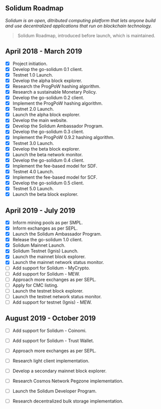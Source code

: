 ## Solidum Roadmap

*Solidum is an open, ditributed computing platform that lets anyone build and use decentralized applications that run on blockchain technology.*

> Solidum Roadmap, introduced before launch, which is maintained.

## April 2018 - March 2019

- [x] Project initiation.
- [x] Develop the go-solidum 0.1 client.
- [x] Testnet 1.0 Launch.
- [x] Develop the alpha block explorer.
- [x] Research the ProgPoW hashing algorithm.
- [x] Research a sustainable Monetary Policy.
- [x] Develop the go-solidum 0.2 client.
- [x] Implement the ProgPoW hashing algorithm.
- [x] Testnet 2.0 Launch.
- [x] Launch the alpha block explorer.
- [x] Develop the main website.
- [x] Develop the Solidum Ambassador Program.
- [x] Develop the go-solidum 0.3 client.
- [x] Implement the ProgPoW 0.9.2 hashing algorithm.
- [x] Testnet 3.0 Launch.
- [x] Develop the beta block explorer.
- [x] Launch the beta network monitor.
- [x] Develop the go-solidum 0.4 client.
- [x] Implement the fee-based model for SDF.
- [x] Testnet 4.0 Launch.
- [x] Implement the fee-based model for SCF.
- [x] Develop the go-solidum 0.5 client.
- [x] Testnet 5.0 Launch.
- [x] Launch the beta block explorer.

## April 2019 - July 2019

- [x] Inform mining pools as per SMPL.
- [x] Inform exchanges as per SEPL.
- [x] Launch the Solidum Ambassador Program.
- [x] Release the go-solidum 1.0 client.
- [x] Solidum Mainnet Launch.
- [x] Solidum Testnet (Ignis) Launch.
- [x] Launch the mainnet block explorer.
- [x] Launch the mainnet network status monitor.
- [ ] Add support for Solidum - MyCrypto.
- [ ] Add support for Solidum - MEW.
- [ ] Approach more exchanges as per SEPL.
- [ ] Apply for CMC listing.
- [ ] Launch the testnet block explorer.
- [ ] Launch the testnet network status monitor.
- [ ] Add support for testnet (Ignis) - MEW.

## August 2019 - October 2019

- [ ] Add support for Solidum - Coinomi.
- [ ] Add support for Solidum - Trust Wallet.
- [ ] Approach more exchanges as per SEPL.
- [ ] Research light client implementation.
- [ ] Develop a secondary mainnet block explorer.
- [ ] Research Cosmos Network Pegzone implementation.
- [ ] Launch the Solidum Developer Program.
- [ ] Research decentralized bulk storage implementation.

